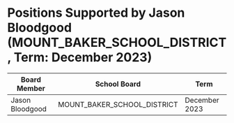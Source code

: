 # Positions Supported by Jason Bloodgood (MOUNT_BAKER_SCHOOL_DISTRICT, Term: December 2023)

| Board Member | School Board | Term |
|--------------|--------------|------|
| Jason Bloodgood | MOUNT_BAKER_SCHOOL_DISTRICT | December 2023 |

